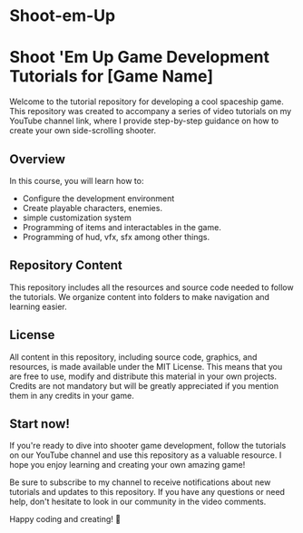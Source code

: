 # Shoot-em-Up
# Shoot 'Em Up Game Development Tutorials for [Game Name]

Welcome to the tutorial repository for developing a cool spaceship game. This repository was created to accompany a series of video tutorials on my YouTube channel link, where I provide step-by-step guidance on how to create your own side-scrolling shooter.

## Overview

In this course, you will learn how to:

- Configure the development environment
- Create playable characters, enemies.
- simple customization system
- Programming of items and interactables in the game.
- Programming of hud, vfx, sfx among other things.

## Repository Content

This repository includes all the resources and source code needed to follow the tutorials. We organize content into folders to make navigation and learning easier.

## License

All content in this repository, including source code, graphics, and resources, is made available under the MIT License. This means that you are free to use, modify and distribute this material in your own projects. Credits are not mandatory but will be greatly appreciated if you mention them in any credits in your game.

## Start now!

If you're ready to dive into shooter game development, follow the tutorials on our YouTube channel and use this repository as a valuable resource. I hope you enjoy learning and creating your own amazing game!

Be sure to subscribe to my channel to receive notifications about new tutorials and updates to this repository. If you have any questions or need help, don't hesitate to look in our community in the video comments.

Happy coding and creating! 🚀
